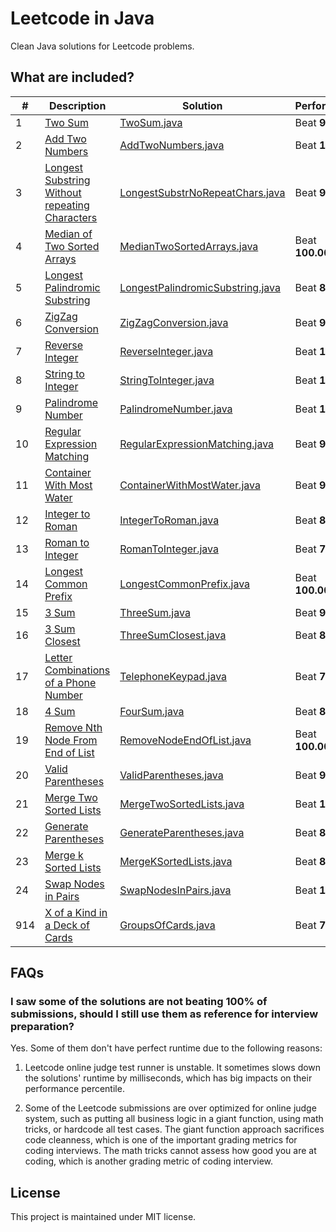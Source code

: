 # Leetcode in Java
Clean Java solutions for Leetcode problems.

## What are included?

| #   | Description                                                                                                                    | Solution                                                                           | Performance      |
|-----|--------------------------------------------------------------------------------------------------------------------------------|------------------------------------------------------------------------------------|------------------|
| 1   | [Two Sum](https://leetcode.com/problems/two-sum)                                                                               | [TwoSum.java](src/main/java/TwoSum.java)                                           | Beat **98.8%**   |
| 2   | [Add Two Numbers](https://leetcode.com/problems/add-two-numbers)                                                               | [AddTwoNumbers.java](src/main/java/AddTwoNumbers.java)                             | Beat **100%**    |
| 3   | [Longest Substring Without repeating Characters](https://leetcode.com/problems/longest-substring-without-repeating-characters) | [LongestSubstrNoRepeatChars.java](src/main/java/LongestSubstrNoRepeatChars.java)   | Beat **99.86%**  |
| 4   | [Median of Two Sorted Arrays](https://leetcode.com/problems/median-of-two-sorted-arrays)                                       | [MedianTwoSortedArrays.java](src/main/java/MedianTwoSortedArrays.java)             | Beat **100.00%** |
| 5   | [Longest Palindromic Substring](https://leetcode.com/problems/longest-palindromic-substring)                                   | [LongestPalindromicSubstring.java](src/main/java/LongestPalindromicSubstring.java) | Beat **86.88%**  |
| 6   | [ZigZag Conversion](https://leetcode.com/problems/zigzag-conversion)                                                           | [ZigZagConversion.java](src/main/java/ZigZagConversion.java)                       | Beat **95.76%**  |
| 7   | [Reverse Integer](https://leetcode.com/problems/reverse-integer)                                                               | [ReverseInteger.java](src/main/java/ReverseInteger.java)                           | Beat **100%**    |
| 8   | [String to Integer](https://leetcode.com/problems/string-to-integer-atoi)                                                      | [StringToInteger.java](src/main/java/StringToInteger.java)                         | Beat **100%**    |
| 9   | [Palindrome Number](https://leetcode.com/problems/palindrome-number)                                                           | [PalindromeNumber.java](src/main/java/PalindromeNumber.java)                       | Beat **100%**    |
| 10  | [Regular Expression Matching](https://leetcode.com/problems/regular-expression-matching)                                       | [RegularExpressionMatching.java](src/main/java/RegularExpressionMatching.java)     | Beat **93.19%**  |
| 11  | [Container With Most Water](https://leetcode.com/problems/container-with-most-water)                                           | [ContainerWithMostWater.java](src/main/java/ContainerWithMostWater.java)           | Beat **95.44%**  |
| 12  | [Integer to Roman](https://leetcode.com/problems/integer-to-roman)                                                             | [IntegerToRoman.java](src/main/java/IntegerToRoman.java)                           | Beat **81.64**   |
| 13  | [Roman to Integer](https://leetcode.com/problems/roman-to-integer)                                                             | [RomanToInteger.java](src/main/java/RomanToInteger.java)                           | Beat **75.68**   |
| 14  | [Longest Common Prefix](https://leetcode.com/problems/longest-common-prefix)                                                   | [LongestCommonPrefix.java](src/main/java/LongestCommonPrefix.java)                 | Beat **100.00%** |
| 15  | [3 Sum](https://leetcode.com/problems/3sum/)                                                                                   | [ThreeSum.java](src/main/java/ThreeSum.java)                                       | Beat **92.57%**  |
| 16  | [3 Sum Closest](https://leetcode.com/problems/3sum-closest/)                                                                   | [ThreeSumClosest.java](src/main/java/ThreeSumClosest.java)                         | Beat **86.03%**  |
| 17  | [Letter Combinations of a Phone Number](https://leetcode.com/problems/letter-combinations-of-a-phone-number)                   | [TelephoneKeypad.java](src/main/java/TelephoneKeypad.java)                         | Beat **72.3%**   |
| 18  | [4 Sum](https://leetcode.com/problems/4sum)                                                                                    | [FourSum.java](src/main/java/FourSum.java)                                         | Beat **83.12%**  |
| 19  | [Remove Nth Node From End of List](https://leetcode.com/problems/remove-nth-node-from-end-of-list)                             | [RemoveNodeEndOfList.java](src/main/java/RemoveNodeEndOfList.java)                 | Beat **100.00%** |
| 20  | [Valid Parentheses](https://leetcode.com/problems/valid-parentheses)                                                           | [ValidParentheses.java](src/main/java/ValidParentheses.java)                       | Beat **98.71%**  |
| 21  | [Merge Two Sorted Lists](https://leetcode.com/problems/merge-two-sorted-lists)                                                 | [MergeTwoSortedLists.java](src/main/java/MergeTwoSortedLists.java)                 | Beat **100%**    |
| 22  | [Generate Parentheses](https://leetcode.com/problems/generate-parentheses)                                                     | [GenerateParentheses.java](src/main/java/GenerateParentheses.java)                 | Beat **87.83%**  |
| 23  | [Merge k Sorted Lists](https://leetcode.com/problems/merge-k-sorted-lists)                                                     | [MergeKSortedLists.java](src/main/java/MergeKSortedLists.java)                     | Beat **81.78%**  |
| 24  | [Swap Nodes in Pairs](https://leetcode.com/problems/swap-nodes-in-pairs)                                                       | [SwapNodesInPairs.java](src/main/java/SwapNodesInPairs.java)                       | Beat **100%**    |
| 914 | [X of a Kind in a Deck of Cards](https://leetcode.com/problems/x-of-a-kind-in-a-deck-of-cards)                                 | [GroupsOfCards.java](src/main/java/GroupsOfCards.java)                             | Beat **74.39%**  |

## FAQs
### I saw some of the solutions are not beating 100% of submissions, should I still use them as reference for interview preparation?
Yes. Some of them don't have perfect runtime due to the following reasons:

1. Leetcode online judge test runner is unstable. It sometimes slows down the solutions' runtime by milliseconds, which 
has big impacts on their performance percentile.

2. Some of the Leetcode submissions are over optimized for online judge system, such as putting all business logic in a
giant function, using math tricks, or hardcode all test cases. The giant function approach sacrifices code cleanness, 
which is one of the important grading metrics for coding interviews. The math tricks cannot assess how good you are at 
coding, which is another grading metric of coding interview.

## License
This project is maintained under MIT license.
